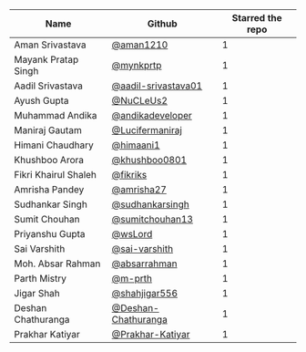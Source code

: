 | Name                 | Github                                                        | Starred the repo |
| -------------------- | ------------------------------------------------------------- | ---------------- |
| Aman Srivastava      | [@aman1210](https://github.com/aman1210)                      |         1        |
| Mayank Pratap Singh  | [@mynkprtp](https://github.com/mynkprtp)                      |         1        |
| Aadil Srivastava     | [@aadil-srivastava01](https://github.com/aadil-srivastava01)  |         1        |
| Ayush Gupta          | [@NuCLeUs2](https://github.com/NuCLeUs2)                      |         1        |
| Muhammad Andika      | [@andikadeveloper](https://github.com/andikadeveloper)        |         1        |
| Maniraj Gautam       | [@Lucifermaniraj](https://github.com/Lucifermaniraj)          |         1        |
| Himani Chaudhary     | [@himaani1](https://github.com/himaani1)                      |         1        |
| Khushboo Arora       | [@khushboo0801](https://github.com/khushboo0801)              |         1        |
| Fikri Khairul Shaleh | [@fikriks](https://github.com/fikriks)                        |         1        |
| Amrisha Pandey       | [@amrisha27](https://github.com/amrisha27)                    |         1        |
| Sudhankar Singh      | [@sudhankarsingh](https://github.com/sudhankarsingh)          |         1        |
| Sumit Chouhan        | [@sumitchouhan13](https://github.com/sumitchouhan13)          |         1        |
| Priyanshu Gupta      | [@wsLord](https://github.com/wsLord)                          |         1        |
| Sai Varshith         | [@sai-varshith](https://github.com/sai-varshith)              |         1        |
| Moh. Absar Rahman    | [@absarrahman](https://github.com/absarrahman)                |         1        |
| Parth Mistry         | [@m-prth](https://github.com/m-prth)                          |         1        |
| Jigar Shah           | [@shahjigar556](https://github.com/shahjigar556)              |         1        |
| Deshan Chathuranga   | [@Deshan-Chathuranga](https://github.com/Deshan-Chathuranga)  |         1        |
| Prakhar Katiyar      | [@Prakhar-Katiyar](https://github.com/Prakhar-Katiyar)        |         1        |
